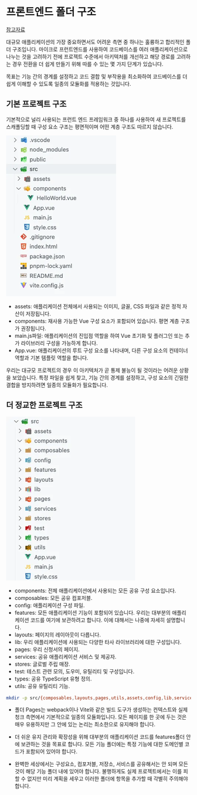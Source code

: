 # 프론트엔드 폴더 구조

[참고자료](https://medium.com/@fadamakis/a-front-end-application-folder-structure-that-makes-sense-ecc0b690968b)

대규모 애플리케이션의 가장 중요하면서도 어려운 측면 중 하나는 훌륭하고 합리적인 폴더 구조입니다. 마이크로 프런트엔드를 사용하여 코드베이스를 여러 애플리케이션으로 나누는 것을 고려하기 전에 프로젝트 수준에서 아키텍처를 개선하고 해당 경로를 고려하는 경우 전환을 더 쉽게 만들기 위해 따를 수 있는 몇 가지 단계가 있습니다.

목표는 기능 간의 경계를 설정하고 코드 결합 및 부작용을 최소화하여 코드베이스를 더 쉽게 이해할 수 있도록 일종의 모듈화를 적용하는 것입니다.

## 기본 프로젝트 구조

기본적으로 널리 사용되는 프런트 엔드 프레임워크 중 하나를 사용하여 새 프로젝트를 스캐폴딩할 때 구성 요소 구조는 평면적이며 어떤 계층 구조도 따르지 않습니다.

![](images/folderStructure1.png)

- assets: 애플리케이션 전체에서 사용되는 이미지, 글꼴, CSS 파일과 같은 정적 자산이 저장됩니다.
- components: 재사용 가능한 Vue 구성 요소가 포함되어 있습니다. 평면 계층 구조가 권장됩니다.
- main.js파일: 애플리케이션의 진입점 역할을 하여 Vue 초기화 및 플러그인 또는 추가 라이브러리 구성을 가능하게 합니다.
- App.vue: 애플리케이션의 루트 구성 요소를 나타내며, 다른 구성 요소의 컨테이너 역할과 기본 템플릿 역할을 합니다.

우리는 대규모 프로젝트의 경우 이 아키텍처가 곧 통제 불능이 될 것이라는 어려운 상황을 보았습니다. 특정 파일을 쉽게 찾고, 기능 간의 경계를 설정하고, 구성 요소의 긴밀한 결합을 방지하려면 일종의 모듈화가 필요합니다.

## 더 정교한 프로젝트 구조

![](images/folderStructure2.png)

- components: 전체 애플리케이션에서 사용되는 모든 공유 구성 요소입니다.
- composables: 모든 공유 컴포저블.
- config: 애플리케이션 구성 파일.
- features: 모든 애플리케이션 기능이 포함되어 있습니다. 우리는 대부분의 애플리케이션 코드를 여기에 보관하려고 합니다. 이에 대해서는 나중에 자세히 설명합니다.
- layouts: 페이지의 레이아웃이 다릅니다.
- lib: 우리 애플리케이션에 사용되는 다양한 타사 라이브러리에 대한 구성입니다.
- pages: 우리 신청서의 페이지.
- services: 공유 애플리케이션 서비스 및 제공자.
- stores: 글로벌 주립 매장.
- test: 테스트 관련 모의, 도우미, 유틸리티 및 구성입니다.
- types: 공유 TypeScript 유형 정의.
- utils: 공유 유틸리티 기능.

```bash
mkdir -p src/{composables,layouts,pages,utils,assets,config,lib,services,test,components,features,stores,types}
```

- 폴더 Pages는 webpack이나 Vite와 같은 빌드 도구가 생성하는 컨텍스트와 실제 청크 측면에서 기본적으로 일종의 모듈화입니다. 모든 페이지를 한 곳에 두는 것은 매우 유용하지만 그 안에 있는 논리는 최소한으로 유지해야 합니다.

- 더 쉬운 유지 관리와 확장성을 위해 대부분의 애플리케이션 코드를 features폴더 안에 보관하는 것을 목표로 합니다. 모든 기능 폴더에는 특정 기능에 대한 도메인별 코드가 포함되어 있어야 합니다.

- 완벽한 세상에서는 구성요소, 컴포저블, 저장소, 서비스를 공유해서는 안 되며 모든 것이 해당 기능 폴더 내에 있어야 합니다. 불행하게도 실제 프로젝트에서는 이를 피할 수 없지만 미리 계획을 세우고 이러한 폴더에 항목을 추가할 때 각별히 주의해야 합니다.

